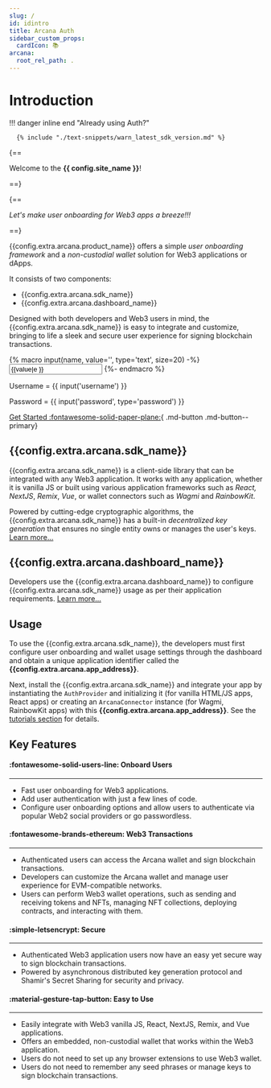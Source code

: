 ```yaml
---
slug: /
id: idintro
title: Arcana Auth
sidebar_custom_props:
  cardIcon: 📚
arcana:
  root_rel_path: .
---
```


# Introduction

!!! danger inline end "Already using Auth?"

      {% include "./text-snippets/warn_latest_sdk_version.md" %}

{==

Welcome to the **{{ config.site_name }}**! 

==}

{==

*Let's make user onboarding for Web3 apps a breeze!!!*

==}

{{config.extra.arcana.product_name}} offers a simple _user onboarding framework_ and a _non-custodial wallet_ solution for Web3 applications or dApps. 

It consists of two components: 

* {{config.extra.arcana.sdk_name}}
* {{config.extra.arcana.dashboard_name}}

Designed with both developers and Web3 users in mind, the {{config.extra.arcana.sdk_name}} is easy to integrate and customize, bringing to life a sleek and secure user experience for signing blockchain transactions.

{% macro input(name, value='', type='text', size=20) -%}
    <input type="{{ type }}" name="{{ name }}" value="{{
        value|e }}" size="{{ size }}">
{%- endmacro %}

<p>Username = {{ input('username') }}</p>
<p>Password = {{ input('password', type='password') }}</p>

[Get Started :fontawesome-solid-paper-plane:]({{page.meta.arcana.root_rel_path}}/walletsdk/wallet_qs.md){ .md-button .md-button--primary}

## {{config.extra.arcana.sdk_name}}

{{config.extra.arcana.sdk_name}} is a client-side library that can be integrated with any Web3 application. It works with any application, whether it is vanilla JS or built using various application frameworks such as _React, NextJS_, _Remix_, _Vue_, or wallet connectors such as _Wagmi_ and _RainbowKit_.

Powered by cutting-edge cryptographic algorithms, the {{config.extra.arcana.sdk_name}} has a built-in _decentralized key generation_ that ensures no single entity owns or manages the user's keys. [Learn more...]({{page.meta.arcana.root_rel_path}}/concepts/authsdk.md)

## {{config.extra.arcana.dashboard_name}}

Developers use the {{config.extra.arcana.dashboard_name}} to configure {{config.extra.arcana.sdk_name}} usage as per their application requirements. [Learn more...]({{page.meta.arcana.root_rel_path}}/concepts/dashboard.md)

## Usage

To use the {{config.extra.arcana.sdk_name}}, the developers must first configure user onboarding and wallet usage settings through the dashboard and obtain a unique application identifier called the **{{config.extra.arcana.app_address}}**. 

Next, install the {{config.extra.arcana.sdk_name}} and integrate your app by instantiating the `AuthProvider` and initializing it (for vanilla HTML/JS apps, React apps) or creating an `ArcanaConnector` instance (for Wagmi, RainbowKit apps) with this **{{config.extra.arcana.app_address}}**. See the [tutorials section]({{page.meta.arcana.root_rel_path}}/tutorials/index.md) for details.

## Key Features

<div class="grid card_container" markdown>
  <div class="cards" markdown>
  <div class="card" markdown><h4><b>:fontawesome-solid-users-line: Onboard Users</b></h4><hr><p ><ul><li>Fast user onboarding for Web3 applications.</li><li>Add user authentication with just a few lines of code.</li><li>Configure user onboarding options and allow users to authenticate via popular Web2 social providers or go passwordless.</li></ul></p></div>
  <div class="card" markdown><h4><b>:fontawesome-brands-ethereum: Web3 Transactions</b></h4><hr><p><ul><li>Authenticated users can access the Arcana wallet and sign blockchain transactions.</li><li>Developers can customize the Arcana wallet and manage user experience for EVM-compatible networks.</li><li>Users can perform Web3 wallet operations, such as sending and receiving tokens and NFTs, managing NFT collections, deploying contracts, and interacting with them.</li></ul></p></div>
  <div class="card" markdown><h4><b>:simple-letsencrypt: Secure</b></h4><hr><p><ul><li>Authenticated Web3 application users now have an easy yet secure way to sign blockchain transactions.</li><li>Powered by asynchronous distributed key generation protocol and Shamir's Secret Sharing for security and privacy.</li></ul></p></div>
  <div class="card" markdown><h4><b>:material-gesture-tap-button: Easy to Use</b></h4><hr><p><ul><li>Easily integrate with Web3 vanilla JS, React, NextJS, Remix, and Vue applications.</li><li>Offers an embedded, non-custodial wallet that works within the Web3 application.</li><li>Users do not need to set up any browser extensions to use Web3 wallet.<li>Users do not need to remember any seed phrases or manage keys to sign blockchain transactions.</li></ul></p></div>
  </div>
</div>

<!--- 
[Let's begin! ++enter++](./walletsdk/wallet_qs.md){ .md-button .md-button--primary}



Git: {{ git.short_commit}}

--->
